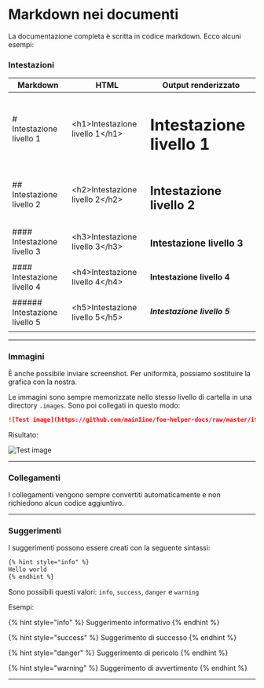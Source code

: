 # Markdown nei documenti

La documentazione completa è scritta in codice markdown. Ecco alcuni esempi:

### Intestazioni

| Markdown | HTML | Output renderizzato |
| ----------- | ----------- | ----------- |
| \# Intestazione livello 1 | &lt;h1>Intestazione livello 1&lt;/h1> | <h1>Intestazione livello 1</h1> |
| \## Intestazione livello 2 | &lt;h2>Intestazione livello 2&lt;/h2> | <h2>Intestazione livello 2</h2> |
| \#### Intestazione livello 3 | &lt;h3>Intestazione livello 3&lt;/h3> | <h3>Intestazione livello 3</h3> |
| \#### Intestazione livello 4 | &lt;h4>Intestazione livello 4&lt;/h4> | <h4>Intestazione livello 4</h4> |
| \###### Intestazione livello 5 | &lt;h5>Intestazione livello 5&lt;/h5> | <h5>Intestazione livello 5</h5> |

---

### Immagini

È anche possibile inviare screenshot. Per uniformità, possiamo sostituire la grafica con la nostra.

Le immagini sono sempre memorizzate nello stesso livello di cartella in una directory ```.images```. Sono poi collegati in questo modo:

```markdown
![Test image](https://github.com/mainIine/foe-helper-docs/raw/master/it/guida/.images/app48.png)
```
Risultato:

![Test image](https://github.com/mainIine/foe-helper-docs/raw/master/it/guida/.images/app48.png)

---

### Collegamenti

I collegamenti vengono sempre convertiti automaticamente e non richiedono alcun codice aggiuntivo.

---

### Suggerimenti

I suggerimenti possono essere creati con la seguente sintassi:

```markdown
{% hint style="info" %}
Hello world
{% endhint %}
```

Sono possibili questi valori: `info`, `success`, `danger` e `warning`

Esempi:

{% hint style="info" %}
Suggerimento informativo
{% endhint %}

{% hint style="success" %}
Suggerimento di successo
{% endhint %}

{% hint style="danger" %}
Suggerimento di pericolo
{% endhint %}

{% hint style="warning" %}
Suggerimento di avvertimento
{% endhint %}

---

